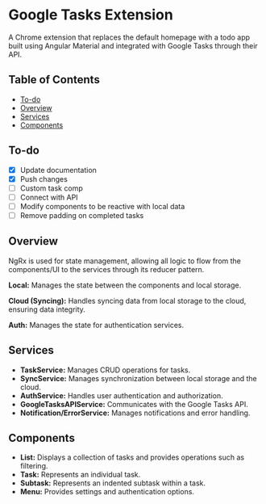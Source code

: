 # Google Tasks Extension

A Chrome extension that replaces the default homepage with a todo app built using Angular Material and integrated with Google Tasks through their API.

## Table of Contents

- [To-do](#to-do)
- [Overview](#overview)
- [Services](#services)
- [Components](#components)

## To-do

- [x] Update documentation
- [x] Push changes
- [ ] Custom task comp
- [ ] Connect with API
- [ ] Modify components to be reactive with local data
- [ ] Remove padding on completed tasks

## Overview

NgRx is used for state management, allowing all logic to flow from the components/UI to the services through its reducer pattern.

**Local:** Manages the state between the components and local storage.

**Cloud (Syncing):** Handles syncing data from local storage to the cloud, ensuring data integrity.

**Auth:** Manages the state for authentication services.

## Services

- **TaskService:** Manages CRUD operations for tasks.
- **SyncService:** Manages synchronization between local storage and the cloud.
- **AuthService:** Handles user authentication and authorization.
- **GoogleTasksAPIService:** Communicates with the Google Tasks API.
- **Notification/ErrorService:** Manages notifications and error handling.

## Components

- **List:** Displays a collection of tasks and provides operations such as filtering.
- **Task:** Represents an individual task.
- **Subtask:** Represents an indented subtask within a task.
- **Menu:** Provides settings and authentication options.
